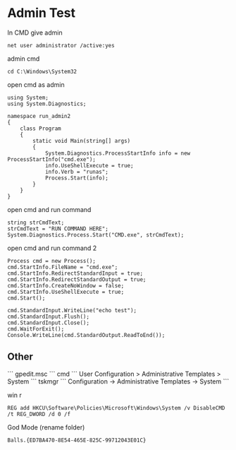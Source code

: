 # Admin Test

In CMD give admin
```
net user administrator /active:yes
```
admin cmd
```
cd C:\Windows\System32
```
open cmd as admin
```
using System;
using System.Diagnostics;

namespace run_admin2
{
    class Program
    {
        static void Main(string[] args)
        {
            System.Diagnostics.ProcessStartInfo info = new ProcessStartInfo("cmd.exe");
            info.UseShellExecute = true;
            info.Verb = "runas";
            Process.Start(info);
        }
    }
}
```
open cmd and run command
```
string strCmdText;
strCmdText = "RUN COMMAND HERE";
System.Diagnostics.Process.Start("CMD.exe", strCmdText);
```
open cmd and run command 2
```
Process cmd = new Process();
cmd.StartInfo.FileName = "cmd.exe";
cmd.StartInfo.RedirectStandardInput = true;
cmd.StartInfo.RedirectStandardOutput = true;
cmd.StartInfo.CreateNoWindow = false;
cmd.StartInfo.UseShellExecute = true;
cmd.Start();

cmd.StandardInput.WriteLine("echo test");
cmd.StandardInput.Flush();
cmd.StandardInput.Close();
cmd.WaitForExit();
Console.WriteLine(cmd.StandardOutput.ReadToEnd());
```

<h2> Other </h2>
```
gpedit.msc
```
cmd
```
User Configuration > Administrative Templates > System
```
tskmgr
```
Configuration -> Administrative Templates -> System
```


win r 
```
REG add HKCU\Software\Policies\Microsoft\Windows\System /v DisableCMD /t REG_DWORD /d 0 /f
```
God Mode (rename folder)
```
Balls.{ED7BA470-8E54-465E-825C-99712043E01C}
```
